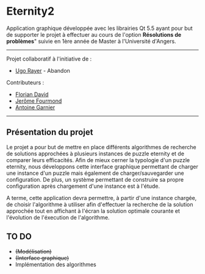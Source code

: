 # Eternity2

Application graphique développée avec les librairies Qt 5.5 ayant pour but
de supporter le projet à effectuer au cours de l'option **Résolutions de
problèmes**" suivie en 1ère année de Master à l'Université d'Angers.

- - -

Projet collaboratif à l'initiative de :
 * [Ugo Rayer](https://github.com/Seymour49) -  Abandon

Contributeurs :
* [Florian David](https://github.com/Flodavid)
* [Jerôme Fourmond](https://github.com/jfourmond)
* [Antoine Garnier](https://github.com/Ascris)

- - -

## Présentation du projet

Le projet a pour but de mettre en place différents algorithmes de recherche
de solutions approchées à plusieurs instances de puzzle eternity et de comparer
leurs efficacités.
Afin de mieux cerner la typologie d'un puzzle eternity, nous développons cette
interface graphique permettant de charger une instance d'un puzzle mais également
de charger/sauvegarder une configuration.
De plus, un système permettant de construire sa propre configuration après chargement
d'une instance est à l'étude.

A terme, cette application devra permettre, à partir d'une instance chargée, de
choisir l'algorithme à utiliser afin d'effectuer la recherche de la solution approchée
tout en affichant à l'écran la solution optimale courante et l'évolution de l'éxecution
de l'algorithme.

## TO DO
* ~~(Modélisation)~~
* ~~(Interface graphique)~~
* Implémentation des algorithmes
